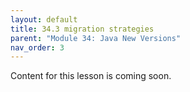 ```yaml
---
layout: default
title: 34.3 migration strategies
parent: "Module 34: Java New Versions"
nav_order: 3
---
```


Content for this lesson is coming soon.
